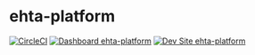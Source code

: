 # ehta-platform

[![CircleCI](https://circleci.com/gh/hidasilmari/ehta-platform.svg?style=shield)](https://circleci.com/gh/hidasilmari/ehta-platform)
[![Dashboard ehta-platform](https://img.shields.io/badge/dashboard-ehta_platform-yellow.svg)](https://dashboard.pantheon.io/sites/2519978f-43c2-4b7e-a659-4fc0abad15ae#dev/code)
[![Dev Site ehta-platform](https://img.shields.io/badge/site-ehta_platform-blue.svg)](http://dev-ehta-platform.pantheonsite.io/)